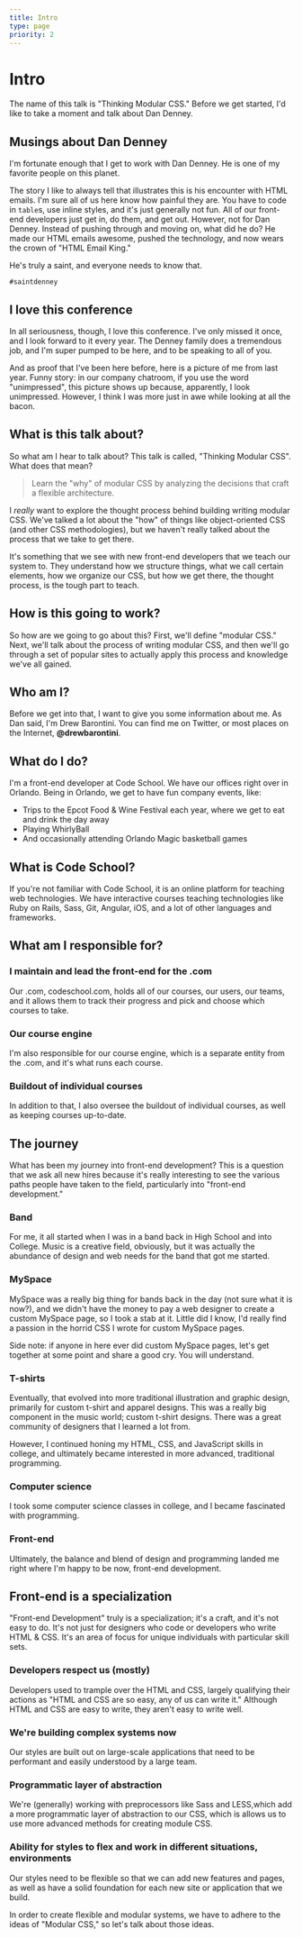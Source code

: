 ```yaml
---
title: Intro
type: page
priority: 2
---
```


Intro
=====

The name of this talk is "Thinking Modular CSS." Before we get started, I'd like to take a moment and talk about Dan Denney.

Musings about Dan Denney
------------------------

I'm fortunate enough that I get to work with Dan Denney. He is one of my favorite people on this planet.

The story I like to always tell that illustrates this is his encounter with HTML emails. I'm sure all of us here know how painful they are. You have to code in `table`s, use inline styles, and it's just generally not fun. All of our front-end developers just get in, do them, and get out. However, not for Dan Denney. Instead of pushing through and moving on, what did he do? He made our HTML emails awesome, pushed the technology, and now wears the crown of "HTML Email King."

He's truly a saint, and everyone needs to know that.

`#saintdenney`

I love this conference
----------------------

In all seriousness, though, I love this conference. I've only missed it once, and I look forward to it every year. The Denney family does a tremendous job, and I'm super pumped to be here, and to be speaking to all of you.

And as proof that I've been here before, here is a picture of me from last year. Funny story: in our company chatroom, if you use the word "unimpressed", this picture shows up because, apparently, I look unimpressed. However, I think I was more just in awe while looking at all the bacon.

What is this talk about?
------------------------

So what am I hear to talk about? This talk is called, "Thinking Modular CSS". What does that mean?

> Learn the "why" of modular CSS by analyzing the decisions that craft a flexible architecture.

I *really* want to explore the thought process behind building writing modular CSS. We've talked a lot about the "how" of things like object-oriented CSS (and other CSS methodologies), but we haven't really talked about the process that we take to get there.

It's something that we see with new front-end developers that we teach our system to. They understand how we structure things, what we call certain elements, how we organize our CSS, but how we get there, the thought process, is the tough part to teach.

How is this going to work?
--------------------------

So how are we going to go about this? First, we'll define "modular CSS." Next, we'll talk about the process of writing modular CSS, and then we'll go through a set of popular sites to actually apply this process and knowledge we've all gained.

Who am I?
---------

Before we get into that, I want to give you some information about me. As Dan said, I'm Drew Barontini. You can find me on Twitter, or most places on the Internet, **@drewbarontini**.

What do I do?
-------------

I'm a front-end developer at Code School. We have our offices right over in Orlando. Being in Orlando, we get to have fun company events, like:

- Trips to the Epcot Food & Wine Festival each year, where we get to eat and drink the day away
- Playing WhirlyBall
- And occasionally attending Orlando Magic basketball games

What is Code School?
--------------------

If you're not familiar with Code School, it is an online platform for teaching web technologies. We have interactive courses teaching technologies like Ruby on Rails, Sass, Git, Angular, iOS, and a lot of other languages and frameworks.

What am I responsible for?
--------------------------

### I maintain and lead the front-end for the .com

Our .com, codeschool.com, holds all of our courses, our users, our teams, and it allows them to track their progress and pick and choose which courses to take.

### Our course engine

I'm also responsible for our course engine, which is a separate entity from the .com, and it's what runs each course.

### Buildout of individual courses

In addition to that, I also oversee the buildout of individual courses, as well as keeping courses up-to-date.

The journey
-----------

What has been my journey into front-end development? This is a question that we ask all new hires because it's really interesting to see the various paths people have taken to the field, particularly into "front-end development."

### Band

For me, it all started when I was in a band back in High School and into College. Music is a creative field, obviously, but it was actually the abundance of design and web needs for the band that got me started.

### MySpace

MySpace was a really big thing for bands back in the day (not sure what it is now?), and we didn't have the money to pay a web designer to create a custom MySpace page, so I took a stab at it. Little did I know, I'd really find a passion in the horrid CSS I wrote for custom MySpace pages.

Side note: if anyone in here ever did custom MySpace pages, let's get together at some point and share a good cry. You will understand.

### T-shirts

Eventually, that evolved into more traditional illustration and graphic design, primarily for custom t-shirt and apparel designs. This was a really big component in the music world; custom t-shirt designs. There was a great community of designers that I learned a lot from.

However, I continued honing my HTML, CSS, and JavaScript skills in college, and ultimately became interested in more advanced, traditional programming.

### Computer science

I took some computer science classes in college, and I became fascinated with programming.

### Front-end

Ultimately, the balance and blend of design and programming landed me right where I'm happy to be now, front-end development.

Front-end is a specialization
-----------------------------

"Front-end Development" truly is a specialization; it's a craft, and it's not easy to do. It's not just for designers who code or developers who write HTML & CSS. It's an area of focus for unique individuals with particular skill sets.

### Developers respect us (mostly)

Developers used to trample over the HTML and CSS, largely qualifying their actions as "HTML and CSS are so easy, any of us can write it." Although HTML and CSS are easy to write, they aren't easy to write well. 

### We're building complex systems now

Our styles are built out on large-scale applications that need to be performant and easily understood by a large team.

### Programmatic layer of abstraction

We're (generally) working with preprocessors like Sass and LESS,which add a more programmatic layer of abstraction to our CSS, which is allows us to use more advanced methods for creating module CSS.

### Ability for styles to flex and work in different situations, environments

Our styles need to be flexible so that we can add new features and pages, as well as have a solid foundation for each new site or application that we build.

In order to create flexible and modular systems, we have to adhere to the ideas of "Modular CSS," so let's talk about those ideas.

